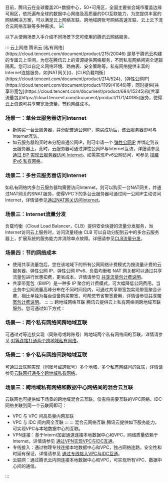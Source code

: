 目前，腾讯云在全球覆盖20+数据中心，50+可用区，全国主要省会城市覆盖边缘可用区，依托遍布全球的数据中心网络及高质量的DCI互联能力，为您提供丰富的网络解决方案，可以满足云上网络互联、跨地域跨账号网络高速互联、云上云下混合云网络互联等多种需求。
![](https://qcloudimg.tencent-cloud.cn/raw/f3e15ce29c57b418b1d117b3cf3ce664.png)


以下从使用场景入手介绍不同场景下您可使用的腾讯云网络服务。

<dx-accordion>
::: 云上网络
腾讯云 [私有网络](https://cloud.tencent.com/document/product/215/20046) 是基于腾讯云构建的专属云上空间，为您在腾讯云上的资源提供网络服务，不同私有网络间完全逻辑隔离。您可以自定义网络环境、路由表、安全策略等。私有网络提供丰富的Internet连接服务，如[NAT网关]()、[CLB负载均衡](https://cloud.tencent.com/document/product/214/524)、[弹性公网IP](https://cloud.tencent.com/document/product/1199/41646)等，同时提供[共享带宽包](https://cloud.tencent.com/document/product/684/15245)和[共享流量包](https://cloud.tencent.com/document/product/1171/40185)服务，使得云上资源可共享带宽及流量，节约网络成本。

### 场景一：单台云服务器访问Internet
+  新购买一台云服务器，并分配普通公网IP，购买成功后，该云服务器即可与Internet互访。
+  如云服务器购买时未分配普通公网IP，则可申请一个 [弹性公网IP](https://cloud.tencent.com/document/product/1199) 并绑定到该云服务器上，此时，云服务器可通过弹性公网IP与Internet互访，详细请参见 [通过 EIP 实现云服务器访问 Internet](https://cloud.tencent.com/document/product/215/50017)。如需实现IPv6公网访问，可参见 [搭建 IPv6 私有网络](https://cloud.tencent.com/document/product/1142/47665)。
     

### 场景二：多台云服务器访问Internet
如私有网络内多台云服务器均需要访问Internet，则可以购买一台NAT网关，并通过NAT网关的SNAT服务，使得VPC下的多台云服务器可通过同一公网IP主动访问Internet，详情请参见[通过NAT网关访问Internet](https://cloud.tencent.com/document/product/552/18186)。

### 场景三：Internet流量分发
负载均衡（Cloud Load Balancer，CLB）提供安全快捷的流量分发服务，当Internet访问云上服务时，访问流量经由 CLB 可以自动分配到云中的多台云服务器上，扩展系统的服务能力并消除单点故障。详细请参见[CLB流量分发](https://cloud.tencent.com/document/product/214/8975)。

### 场景四：节约网络成本
+ 使用共享流量包后，您在该地域下的所有公网网络计费模式为按流量计费的云服务器、弹性公网 IP、弹性公网 IPv6、负载均衡和 NAT 网关都可以通过共享流量包进行优惠扣费，更省成本，详情请参见 [共享流量包计费说明](https://cloud.tencent.com/document/product/1171/40187)。
+ 共享带宽包（BWP）是一种多 IP 聚合的计费模式，可大幅降低公网费用。当业务中公网流量高峰分布在不同时间段内，可通过共享带宽包实现带宽聚合计费，相比单独为每台设备购买带宽，可帮您节省带宽费用，详情请参见[共享带宽包计费说明](https://cloud.tencent.com/document/product/684/51876)。
:::
::: 跨地域网络互联
腾讯云提供云上私有网络间跨地域互联服务。您可通过如下方式：
### 场景一：两个私有网络间跨地域互联
可通过对等连接实现（同账号或跨账号）跨地域两个私有网络间的互联，详情请参见 [对等连接打通两个跨地域私有网络](https://cloud.tencent.com/document/product/553/18835)。
### 场景二：多个私有网络间跨地域互联
可通过云联网实现（同账号或跨账号）多个地域、多个私有网络间的互联，详情请参见[云联网打通多个跨地域私有网络](https://cloud.tencent.com/document/product/877/18763)。
### 场景三：跨地域私有网络和数据中心网络间的混合云互联
云联网也可提供如下场景的跨地域混合云互联，仅需将需要互联的VPC网络、IDC网络关联到同一个云联网即可：
+ VPC 与 VPC 间高质量内网互联
+ VPC 与 IDC 间内网全互联
:::
::: 混合云网络互联
腾讯云提供如下服务能力，可实现VPC与本地数据中心的互联。
+ VPN连接：基于Internt加密通道连接本地数据中心和VPC，网络质量依赖于Internet，详情请参见 [通过VPN实现VPC与IDC互通](https://cloud.tencent.com/document/product/554/63601)。
+ 专线接入：通过物理专线连接本地数据中心和VPC，独占网络连路，安全性和时延有保证，详情请参见 [通过专线接入VPC与IDC互通](https://cloud.tencent.com/document/product/216/7557)。
+ 云联网：通过腾讯云内网连接本地数据中心和VPC，可实现所有VPC、数据中心间的通信。

:::
</dx-accordion>



